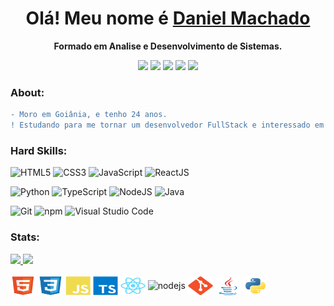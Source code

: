 <div>
  
  <h1 align="center">
    Olá! Meu nome é
    <a href="https://www.linkedin.com/in/daniel-machado-4bb352234/">Daniel Machado</a>
  </h1>

  <p align="center">
    <b>Formado em Analise e Desenvolvimento de Sistemas.</b>
  </p>

  <div align="center">
  <a href="https://instagram.com/daniel_axe_boy?igshid=OGQ5ZDc2ODk2ZA==" target="_blank"><img src="https://img.shields.io/badge/-Instagram-%23E4405F?style=for-the-badge&logo=instagram&logoColor=white" target="_blank"></a>
  <a href="https://www.linkedin.com/in/daniel-machado-4bb352234/" target="_blank"><img src="https://img.shields.io/badge/-LinkedIn-%230077B5?style=for-the-badge&logo=linkedin&logoColor=white" target="_blank"></a> 
  <a href="mailto:danielmac789@gmail.com"><img src="https://img.shields.io/badge/-Gmail-%23333?style=for-the-badge&logo=gmail&logoColor=white" target="_blank"></a>
  <a href="https://drive.google.com/file/d/10kYzAu86cl67_wajbmL9A5CdPKZUUzAE/view?usp=sharing"><img src="https://img.shields.io/badge/curriculum-c?style=for-the-badge&logo=adobe-acrobat-reader&logoColor=white&color=BD0807"></a>
  <a target="_blank" href="https://danyaxedev.github.io/portf-lio/">
    <img src="https://img.shields.io/badge/-website-307cc5?style=for-the-badge&logo=google-chrome&logoColor=white&color=613F75"/>
  </a>
</div>

### About:
```diff
- Moro em Goiânia, e tenho 24 anos.
! Estudando para me tornar um desenvolvedor FullStack e interessado em desenvolvimento de jogos
```

### Hard Skills:
<div>
  
![HTML5](https://img.shields.io/badge/html5-%23E34F26.svg?style=for-the-badge&logo=html5&logoColor=white)
![CSS3](https://img.shields.io/badge/css3-%231572B6.svg?style=for-the-badge&logo=css3&logoColor=white)
![JavaScript](https://img.shields.io/badge/javascript-%23323330.svg?style=for-the-badge&logo=javascript&logoColor=%23F7DF1E)
![ReactJS](https://img.shields.io/badge/react-C.svg?style=for-the-badge&logo=react&color=282C34)

![Python](https://img.shields.io/badge/python-%23323330.svg?style=for-the-badge&logo=python&logoColor=FFDB4F&color=1F4361) 
![TypeScript](https://img.shields.io/badge/typescript-%23323330.svg?style=for-the-badge&logo=typescript&logoColor=FFFFFF&color=2F74C0)
![NodeJS](https://img.shields.io/badge/node.js-6DA55F?style=for-the-badge&logo=node.js&logoColor=white)
![Java](https://img.shields.io/badge/Java-ED8B00?style=for-the-badge&logo=openjdk&logoColor=white)

![Git](https://img.shields.io/badge/git-%23F05033.svg?style=for-the-badge&logo=git&logoColor=white)
![npm](https://img.shields.io/badge/npm-6DA55F?style=for-the-badge&logo=npm&logoColor=white&color=000)
![Visual Studio Code](https://img.shields.io/badge/Visual%20Studio%20Code-0078d7.svg?style=for-the-badge&logo=visual-studio-code&logoColor=white)

</div>

### Stats:

<div>
  <a href="https://github.com/DanyAxeDev">
    <img height="150em" src="https://github-readme-stats.vercel.app/api?username=DanyAxeDev&count_private=true&include_all_commits=true&show_icons=true&theme=dracula&hide_border=false&show_owner=true"/>
    <img height="150em" src="https://github-readme-stats.vercel.app/api/top-langs/?username=DanyAxeDev&theme=dracula&hide_border=false&&layout=compact"/>
  </a>
</div>

<div valign="top"><br>
  <img align="center" alt="HTML" height="30" width="40" src="https://raw.githubusercontent.com/devicons/devicon/master/icons/html5/html5-original.svg">
  <img align="center" alt="CSS" height="30" width="40" src="https://raw.githubusercontent.com/devicons/devicon/master/icons/css3/css3-original.svg">
  <img align="center" alt="Js" height="30" width="40" src="https://raw.githubusercontent.com/devicons/devicon/master/icons/javascript/javascript-plain.svg">
  <img align="center" alt="Typescript" height="30" width="40" src="https://raw.githubusercontent.com/devicons/devicon/master/icons/typescript/typescript-original.svg">
  <img align="center" alt="React" height="30" width="40" src="https://raw.githubusercontent.com/devicons/devicon/master/icons/react/react-original.svg">
  <img align="center" alt="nodejs" height="30" width="40" src="https://cdn.worldvectorlogo.com/logos/nodejs-icon.svg">
  <img align="center" alt="git" height="30" width="40" src="https://raw.githubusercontent.com/devicons/devicon/master/icons/git/git-original.svg">
  <img align="center" alt="java" height="30" width="40" src="https://raw.githubusercontent.com/devicons/devicon/master/icons/java/java-original.svg">
  <img align="center" alt="python" height="30" width="40" src="https://raw.githubusercontent.com/devicons/devicon/master/icons/python/python-original.svg">
</div><br>
